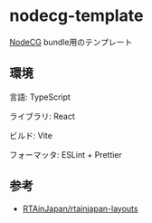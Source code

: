 # nodecg-template

[NodeCG](https://www.nodecg.dev/) bundle用のテンプレート

## 環境

言語: TypeScript

ライブラリ: React

ビルド: Vite

フォーマッタ: ESLint + Prettier

## 参考

- [RTAinJapan/rtainjapan-layouts](https://github.com/RTAinJapan/rtainjapan-layouts)
